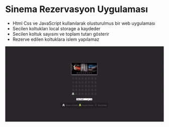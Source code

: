 <h1>Sinema Rezervasyon Uygulaması</h1>

- Html Css ve JavaScript kullanılarak olusturulmus bir web uygulaması
- Secilen koltukları local storage a kaydeder
- Secilen koltuk sayısını ve toplam tutarı gösterir
- Rezerve edilen koltuklara islem yapılamaz

![](/sinema.gif)
